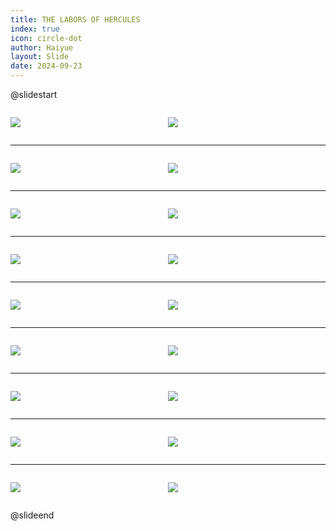 ```yaml
---
title: THE LABORS OF HERCULES
index: true
icon: circle-dot
author: Haiyue
layout: Slide
date: 2024-09-23
---
```

 
@slidestart

<div style="display:flex">
<div style="flex:1">

![](/reading/english/Level-X/THE%20LABORS%20OF%20HERCULES/001.webp)
</div>
<div style="flex:1">

![](/reading/english/Level-X/THE%20LABORS%20OF%20HERCULES/002.webp)
</div>
</div>

---

<div style="display:flex">
<div style="flex:1">

![](/reading/english/Level-X/THE%20LABORS%20OF%20HERCULES/003.webp)
</div>
<div style="flex:1">

![](/reading/english/Level-X/THE%20LABORS%20OF%20HERCULES/004.webp)
</div>
</div>

---

<div style="display:flex">
<div style="flex:1">

![](/reading/english/Level-X/THE%20LABORS%20OF%20HERCULES/005.webp)
</div>
<div style="flex:1">

![](/reading/english/Level-X/THE%20LABORS%20OF%20HERCULES/006.webp)
</div>
</div>

---

<div style="display:flex">
<div style="flex:1">

![](/reading/english/Level-X/THE%20LABORS%20OF%20HERCULES/007.webp)
</div>
<div style="flex:1">

![](/reading/english/Level-X/THE%20LABORS%20OF%20HERCULES/008.webp)
</div>
</div>

---

<div style="display:flex">
<div style="flex:1">

![](/reading/english/Level-X/THE%20LABORS%20OF%20HERCULES/009.webp)
</div>
<div style="flex:1">

![](/reading/english/Level-X/THE%20LABORS%20OF%20HERCULES/010.webp)
</div>
</div>

---

<div style="display:flex">
<div style="flex:1">

![](/reading/english/Level-X/THE%20LABORS%20OF%20HERCULES/011.webp)
</div>
<div style="flex:1">

![](/reading/english/Level-X/THE%20LABORS%20OF%20HERCULES/012.webp)
</div>
</div>

---

<div style="display:flex">
<div style="flex:1">

![](/reading/english/Level-X/THE%20LABORS%20OF%20HERCULES/013.webp)
</div>
<div style="flex:1">

![](/reading/english/Level-X/THE%20LABORS%20OF%20HERCULES/014.webp)
</div>
</div>

---

<div style="display:flex">
<div style="flex:1">

![](/reading/english/Level-X/THE%20LABORS%20OF%20HERCULES/015.webp)
</div>
<div style="flex:1">

![](/reading/english/Level-X/THE%20LABORS%20OF%20HERCULES/016.webp)
</div>
</div>

---

<div style="display:flex">
<div style="flex:1">

![](/reading/english/Level-X/THE%20LABORS%20OF%20HERCULES/017.webp)
</div>
<div style="flex:1">

![](/reading/english/Level-X/THE%20LABORS%20OF%20HERCULES/018.webp)
</div>
</div>

@slideend